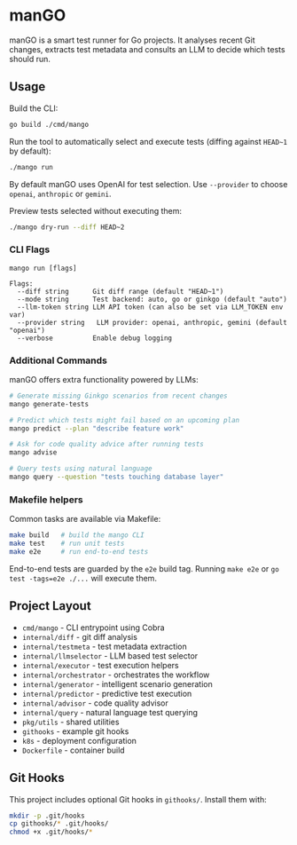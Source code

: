 # manGO

manGO is a smart test runner for Go projects. It analyses recent Git changes, extracts test metadata and consults an LLM to decide which tests should run.

## Usage

Build the CLI:

```bash
go build ./cmd/mango
```

Run the tool to automatically select and execute tests (diffing against `HEAD~1` by default):

```bash
./mango run
```

By default manGO uses OpenAI for test selection. Use `--provider` to choose `openai`, `anthropic` or `gemini`.

Preview tests selected without executing them:

```bash
./mango dry-run --diff HEAD~2
```

### CLI Flags

```
mango run [flags]

Flags:
  --diff string      Git diff range (default "HEAD~1")
  --mode string      Test backend: auto, go or ginkgo (default "auto")
  --llm-token string LLM API token (can also be set via LLM_TOKEN env var)
  --provider string   LLM provider: openai, anthropic, gemini (default "openai")
  --verbose          Enable debug logging
```

### Additional Commands

manGO offers extra functionality powered by LLMs:

```bash
# Generate missing Ginkgo scenarios from recent changes
mango generate-tests

# Predict which tests might fail based on an upcoming plan
mango predict --plan "describe feature work"

# Ask for code quality advice after running tests
mango advise

# Query tests using natural language
mango query --question "tests touching database layer"
```
### Makefile helpers

Common tasks are available via Makefile:

```bash
make build   # build the mango CLI
make test    # run unit tests
make e2e     # run end-to-end tests
```

End-to-end tests are guarded by the `e2e` build tag. Running `make e2e` or
`go test -tags=e2e ./...` will execute them.

## Project Layout

- `cmd/mango` - CLI entrypoint using Cobra
- `internal/diff` - git diff analysis
- `internal/testmeta` - test metadata extraction
- `internal/llmselector` - LLM based test selector
- `internal/executor` - test execution helpers
- `internal/orchestrator` - orchestrates the workflow
- `internal/generator` - intelligent scenario generation
- `internal/predictor` - predictive test execution
- `internal/advisor` - code quality advisor
- `internal/query` - natural language test querying
- `pkg/utils` - shared utilities
- `githooks` - example git hooks
- `k8s` - deployment configuration
- `Dockerfile` - container build

## Git Hooks

This project includes optional Git hooks in `githooks/`.
Install them with:

```bash
mkdir -p .git/hooks
cp githooks/* .git/hooks/
chmod +x .git/hooks/*
```
